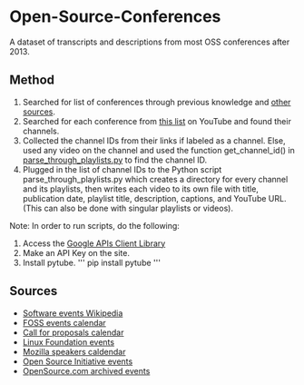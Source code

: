 # Open-Source-Conferences
A dataset of transcripts and descriptions from most OSS conferences after 2013.

## Method
1. Searched for list of conferences through previous knowledge and [other sources](#sources).
2. Searched for each conference from [this list](https://docs.google.com/spreadsheets/d/1Yd5ssM62rCE3pZKQndBB6DrwdZDCovpHeSN7pCeVtvs/edit?usp=sharing) on YouTube and found their channels.
3. Collected the channel IDs from their links if labeled as a channel. Else, used any video on the channel and used the function get_channel_id() in [parse_through_playlists.py](https://github.com/xKymberlite/Open-Source-Conferences/blob/main/Scripts/parse_through_playlists.py) to find the channel ID.
4. Plugged in the list of channel IDs to the Python script parse_through_playlists.py which creates a directory for every channel and its playlists, then writes each video to its own file with title, publication date, playlist title, description, captions, and YouTube URL. (This can also be done with singular playlists or videos).

Note: In order to run scripts, do the following:
1. Access the [Google APIs Client Library](https://developers.google.com/explorer-help/guides/code_samples#python)
2. Make an API Key on the site.
3. Install pytube.
'''
pip install pytube
'''

## Sources

- [Software events Wikipedia](https://en.wikipedia.org/wiki/List_of_free-software_events)
- [FOSS events calendar](https://calendify.com/@blinkenweb/foss-events)
- [Call for proposals calendar](https://lwn.net/Calendar/Monthly/cfp/)
- [Linux Foundation events](https://events.linuxfoundation.org)
- [Mozilla speakers caldendar](https://calendar.google.com/calendar/u/0/embed?src=mozilla.com_pn0rt7a2nop8tokpcsb25jnbj8@group.calendar.google.com&ctz=America/Los_Angeles)
- [Open Source Initiative events](https://opensource.org/events)
- [OpenSource.com archived events](https://web.archive.org/web/20190321192158/https://opensource.com/resources/conferences-and-events-monthly#event-node-50461)

